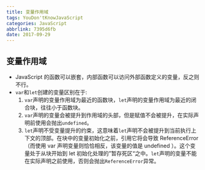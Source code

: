 ```yaml
---
title: 变量作用域
tags: YouDon'tKnowJavaScript
categories: JavaScript
abbrlink: 7395d6fb
date: 2017-09-29
---
```

## 变量作用域
* JavaScript 的函数可以嵌套，内部函数可以访问外部函数定义的变量，反之则不行。
* `var`和`let`创建的变量区别在于:
  1. `var`声明的变量作用域为最近的函数块，`let`声明的变量作用域为最近的闭合块，往往小于函数块。
  2. `var`声明的变量会被提升到作用域的头部，但是赋值不会被提升，在实际声明前使用会抛出`undefined`。
  3. `let`声明不受变量提升的约束，这意味着`let`声明不会被提升到当前执行上下文的顶部。在块中的变量初始化之前，引用它将会导致 ReferenceError（而使用 var 声明变量则恰恰相反，该变量的值是 undefined ）。这个变量处于从块开始到 let 初始化处理的”暂存死区“之中。`let`声明的变量不能在实际声明之前使用，否则会抛出`ReferenceError`异常。